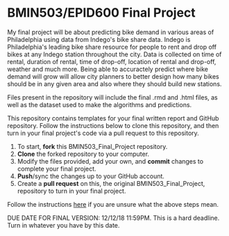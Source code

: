 # BMIN503/EPID600 Final Project

My final project will be about predicting bike demand in various areas of Philadelphia using data from Indego's bike share data. Indego is Philadelphia's leading bike share resource for people to rent and drop off bikes at any Indego station throughout the city. Data is collected on time of rental, duration of rental, time of drop-off, location of rental and drop-off, weather and much more. Being able to accuractely predict where bike demand will grow will allow city planners to better design how many bikes should be in any given area and also where they should build new stations. 

Files present in the repository will include the final .rmd and .html files, as well as the dataset used to make the algorithms and predictions. 


This repository contains templates for your final written report and GitHub repository. Follow the instructions below to clone this repository, and then turn in your final project's code via a pull request to this repository.

1. To start, **fork** this BMIN503_Final_Project repository.
1. **Clone** the forked repository to your computer.
1. Modify the files provided, add your own, and **commit** changes to complete your final project.
1. **Push**/sync the changes up to your GitHub account.
1. Create a **pull request** on this, the original BMIN503_Final_Project, repository to turn in your final project.

Follow the instructions [here][forking] if you are unsure what the above steps mean.

DUE DATE FOR FINAL VERSION: 12/12/18 11:59PM. This is a hard deadline. Turn in whatever you have by this date.


<!-- Links -->
[forking]: https://guides.github.com/activities/forking/





